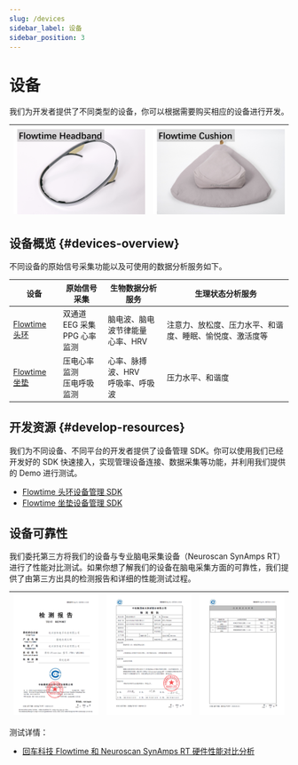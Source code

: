 ```yaml
---
slug: /devices
sidebar_label: 设备
sidebar_position: 3
---
```


# 设备

我们为开发者提供了不同类型的设备，你可以根据需要购买相应的设备进行开发。

![Flowtime 头环展示](./image/flowtime-headband-display.png) | ![Flowtime 坐垫展示](./image/flowtime-cushion-display.png)
---|---

## 设备概览 {#devices-overview}

不同设备的原始信号采集功能以及可使用的数据分析服务如下。

| 设备 | 原始信号采集 | 生物数据分析服务 | 生理状态分析服务 |
| ---- | ------- | ------- | ------- |
| [Flowtime 头环](./devices/flowtime-headband) |  双通道 EEG 采集<br/>PPG 心率监测 | 脑电波、脑电波节律能量<br/>心率、HRV | 注意力、放松度、压力水平、和谐度、睡眠、愉悦度、激活度等 |
| [Flowtime 坐垫](./devices/flowtime-cushion) |  压电心率监测<br/>压电呼吸监测 | 心率、脉搏波、HRV<br/>呼吸率、呼吸波 | 压力水平、和谐度 |

## 开发资源 {#develop-resources}

我们为不同设备、不同平台的开发者提供了设备管理 SDK。你可以使用我们已经开发好的 SDK 快速接入，实现管理设备连接、数据采集等功能，并利用我们提供的 Demo 进行测试。

- [Flowtime 头环设备管理 SDK](./devices/flowtime-headband#develop-resources)
- [Flowtime 坐垫设备管理 SDK](./devices/flowtime-cushion#develop-resources)

## 设备可靠性

我们委托第三方将我们的设备与专业脑电采集设备（Neuroscan SynAmps RT）进行了性能对比测试。如果你想了解我们的设备在脑电采集方面的可靠性，我们提供了由第三方出具的检测报告和详细的性能测试过程。

![Flowtime 头环检测报告 1](./image/flowtime-headband-test-report-1.png) | ![Flowtime 头环检测报告 2](./image/flowtime-headband-test-report-2.png) | ![Flowtime 头环检测报告 3](./image/flowtime-headband-test-report-3.png)
---|---|---

测试详情：

- [回车科技 Flowtime 和 Neuroscan SynAmps RT 硬件性能对比分析](https://entertech.feishu.cn/docs/doccnKZXOrc4sBP9uMI6RQbtIt3)

